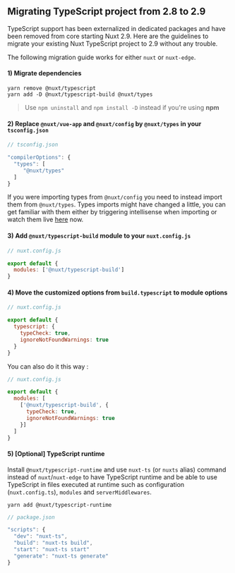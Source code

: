 ## Migrating TypeScript project from 2.8 to 2.9</span>

TypeScript support has been externalized in dedicated packages and have been removed from core starting Nuxt 2.9.  Here are the guidelines to migrate your existing Nuxt TypeScript project to 2.9 without any trouble.

The following migration guide works for either `nuxt` or `nuxt-edge`.

#### 1) Migrate dependencies

```
yarn remove @nuxt/typescript
yarn add -D @nuxt/typescript-build @nuxt/types
```
> Use `npm uninstall` and `npm install -D` instead if you're using **npm**

#### 2) Replace `@nuxt/vue-app` and `@nuxt/config` by `@nuxt/types` in your `tsconfig.json`

```js
// tsconfig.json

"compilerOptions": {
  "types": [
     "@nuxt/types"
  ]
}
```

If you were importing types from `@nuxt/config` you need to instead import them from `@nuxt/types`. Types imports might have changed a little, you can get familiar with them either by triggering intellisense when importing or watch them live [here](https://github.com/nuxt/typescript/tree/master/packages/types) now.

#### 3) Add `@nuxt/typescript-build` module to your `nuxt.config.js`

```js
// nuxt.config.js

export default {
  modules: ['@nuxt/typescript-build']
}
```

#### 4) Move the customized options from `build.typescript` to module options

```js
// nuxt.config.js

export default {
  typescript: {
    typeCheck: true,
    ignoreNotFoundWarnings: true
  }
}
```

You can also do it this way :
```js
// nuxt.config.js

export default {
  modules: [
    ['@nuxt/typescript-build', {
      typeCheck: true,
      ignoreNotFoundWarnings: true
    }]
  ]
}
```

#### 5) [Optional] TypeScript runtime

Install `@nuxt/typescript-runtime` and use `nuxt-ts` (or `nuxts` alias) command instead of `nuxt`/`nuxt-edge` to have TypeScript runtime and be able to use TypeScript in files executed at runtime such as configuration (`nuxt.config.ts`), `modules` and `serverMiddlewares`.

```
yarn add @nuxt/typescript-runtime
```

```js
// package.json

"scripts": {
  "dev": "nuxt-ts",
  "build": "nuxt-ts build",
  "start": "nuxt-ts start"
  "generate": "nuxt-ts generate"
}
```
